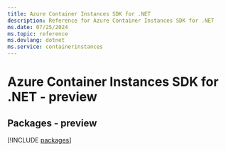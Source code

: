 ```yaml
---
title: Azure Container Instances SDK for .NET
description: Reference for Azure Container Instances SDK for .NET
ms.date: 07/25/2024
ms.topic: reference
ms.devlang: dotnet
ms.service: containerinstances
---
```

# Azure Container Instances SDK for .NET - preview
## Packages - preview
[!INCLUDE [packages](container-instances-index.md)]